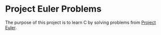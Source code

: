 # Project Euler Problems

The purpose of this project is to learn C by solving problems from [Project Euler](https://projecteuler.net).
